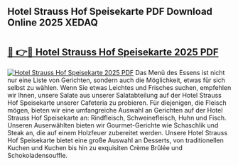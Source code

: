 ## Hotel Strauss Hof Speisekarte PDF Download Online 2025 XEDAQ

# <h2><a href="http://gc8rmg1.nevu.top/?p=Hotel+Strauss+Hof+Speisekarte">🔗 👉🔴 Hotel Strauss Hof Speisekarte 2025 PDF</a></h2>

[![Hotel Strauss Hof Speisekarte 2025 PDF](https://i.imgur.com/dBaPXMq.png)](http://gc8rmg1.nevu.top/?p=Hotel+Strauss+Hof+Speisekarte)
Das Menü des Essens ist nicht nur eine Liste von Gerichten, sondern auch die Möglichkeit, etwas für sich selbst zu wählen. Wenn Sie etwas Leichtes und Frisches suchen, empfehlen wir Ihnen, unsere Salate aus unserer Salatabteilung auf der Hotel Strauss Hof Speisekarte unserer Cafeteria zu probieren. Für diejenigen, die Fleisch mögen, bieten wir eine umfangreiche Auswahl an Gerichten auf der Hotel Strauss Hof Speisekarte an: Rindfleisch, Schweinefleisch, Huhn und Fisch. Unseren Auserwählten bieten wir Gourmet-Gerichte wie Schaschlik und Steak an, die auf einem Holzfeuer zubereitet werden. Unsere Hotel Strauss Hof Speisekarte bietet eine große Auswahl an Desserts, von traditionellen Kuchen und Kuchen bis hin zu exquisiten Crème Brûlée und Schokoladensouffle.
